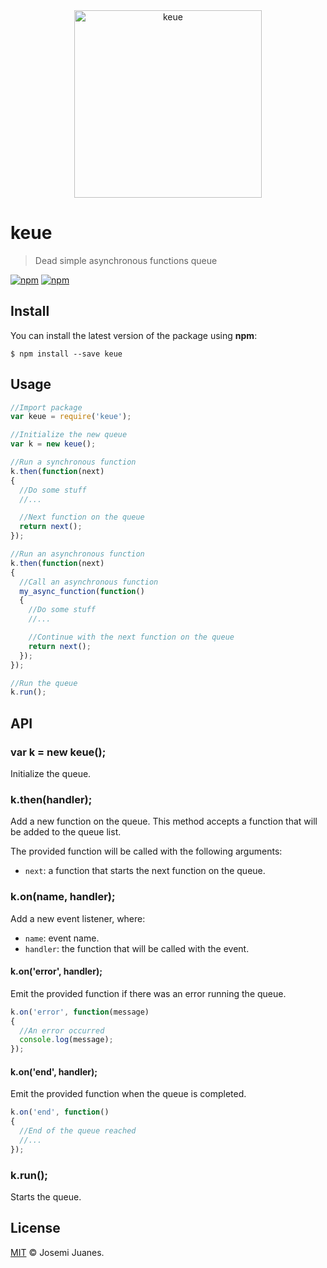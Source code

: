 <div align="center">
	<img width="300" src="https://cdn.rawgit.com/jmjuanes/keue/c7658084cd53c010be2a54b8c8e78a88eb7b330e/media/logo.svg" alt="keue">
	<br>
</div>

# keue

> Dead simple asynchronous functions queue

[![npm](https://img.shields.io/npm/v/keue.svg?style=flat-square)](https://www.npmjs.com/package/keue)
[![npm](https://img.shields.io/npm/dt/keue.svg?style=flat-square)](https://www.npmjs.com/package/keue)

## Install

You can install the latest version of the package using **npm**:

```
$ npm install --save keue
```

## Usage

```javascript
//Import package
var keue = require('keue');

//Initialize the new queue
var k = new keue();

//Run a synchronous function
k.then(function(next)
{
  //Do some stuff
  //...

  //Next function on the queue
  return next();
});

//Run an asynchronous function
k.then(function(next)
{
  //Call an asynchronous function
  my_async_function(function()
  {
    //Do some stuff
    //...

    //Continue with the next function on the queue
    return next();
  });
});

//Run the queue
k.run();
```

## API

### var k = new keue();

Initialize the queue.

### k.then(handler);

Add a new function on the queue. This method accepts a function that will be added to the queue list.

The provided function will be called with the following arguments:

- `next`: a function that starts the next function on the queue.

### k.on(name, handler);

Add a new event listener, where:

- `name`: event name.
- `handler`: the function that will be called with the event.

#### k.on('error', handler);

Emit the provided function if there was an error running the queue.

```javascript
k.on('error', function(message)
{
  //An error occurred
  console.log(message);
});
```

#### k.on('end', handler);

Emit the provided function when the queue is completed.

```javascript
k.on('end', function()
{
  //End of the queue reached
  //...
});
```

### k.run();

Starts the queue.


## License

[MIT](./LICENSE) &copy; Josemi Juanes.
